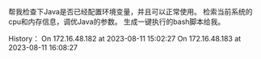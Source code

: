 帮我检查下Java是否已经配置环境变量，并且可以正常使用。
检索当前系统的cpu和内存信息，调优Java的参数。
生成一键执行的bash脚本给我。

History：
    On 172.16.48.182 at 2023-08-11 15:02:27
    On 172.16.48.183 at 2023-08-11 16:08:27

